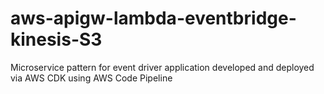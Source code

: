 # aws-apigw-lambda-eventbridge-kinesis-S3
Microservice pattern for event driver application developed and deployed via AWS CDK using AWS Code Pipeline
